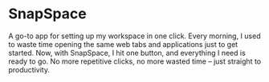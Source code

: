 # SnapSpace
A go-to app for setting up my workspace in one click. Every morning, I used to waste time opening the same web tabs and applications just to get started. Now, with SnapSpace, I hit one button, and everything I need is ready to go. No more repetitive clicks, no more wasted time – just straight to productivity. 
